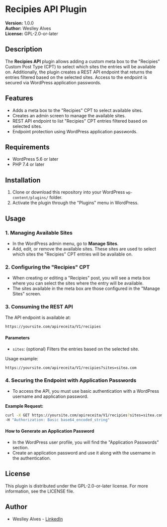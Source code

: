 
# Recipies API Plugin

**Version:** 1.0.0  
**Author:** Weslley Alves    
**License:** GPL-2.0-or-later

## Description

The **Recipies API** plugin allows adding a custom meta box to the "Recipies" Custom Post Type (CPT) to select which sites the entries will be available on. Additionally, the plugin creates a REST API endpoint that returns the entries filtered based on the selected sites. Access to the endpoint is secured via WordPress application passwords.

## Features

- Adds a meta box to the "Recipies" CPT to select available sites.
- Creates an admin screen to manage the available sites.
- REST API endpoint to list "Recipies" CPT entries filtered based on selected sites.
- Endpoint protection using WordPress application passwords.

## Requirements

- WordPress 5.6 or later
- PHP 7.4 or later

## Installation

1. Clone or download this repository into your WordPress `wp-content/plugins/` folder.
2. Activate the plugin through the "Plugins" menu in WordPress.

## Usage

### 1. Managing Available Sites

- In the WordPress admin menu, go to **Manage Sites**.
- Add, edit, or remove the available sites. These sites are used to select which sites the "Recipies" CPT entries will be available on.

### 2. Configuring the "Recipies" CPT

- When creating or editing a "Recipies" post, you will see a meta box where you can select the sites where the entry will be available.
- The sites available in the meta box are those configured in the "Manage Sites" screen.

### 3. Consuming the REST API

The API endpoint is available at:

```
https://yoursite.com/apireceita/V1/recipies
```

#### Parameters

- `sites`: (optional) Filters the entries based on the selected site.

Usage example:

```
https://yoursite.com/apireceita/V1/recipies?sites=sitea.com
```

### 4. Securing the Endpoint with Application Passwords

- To access the API, you must use basic authentication with a WordPress username and application password.

**Example Request:**

```bash
curl -X GET https://yoursite.com/apireceita/V1/recipies?sites=sitea.com \
-H "Authorization: Basic base64_encoded_string"
```

#### How to Generate an Application Password

- In the WordPress user profile, you will find the "Application Passwords" section.
- Create an application password and use it along with the username in the authentication.

## License

This plugin is distributed under the GPL-2.0-or-later license. For more information, see the LICENSE file.

## Author

- Weslley Alves - [LinkedIn](https://www.linkedin.com/in/wezoalves)
